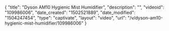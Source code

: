 {
    "title": "Dyson AM10 Hygienic Mist Humidifier",
    "description": "",
    "videoid": "109986006",
    "date_created": "1502521889",
    "date_modified": "1504247454",
    "type": "captivate",
    "layout": "video",
    "url": "\/v\/dyson-am10-hygienic-mist-humidifier\/109986006"
}